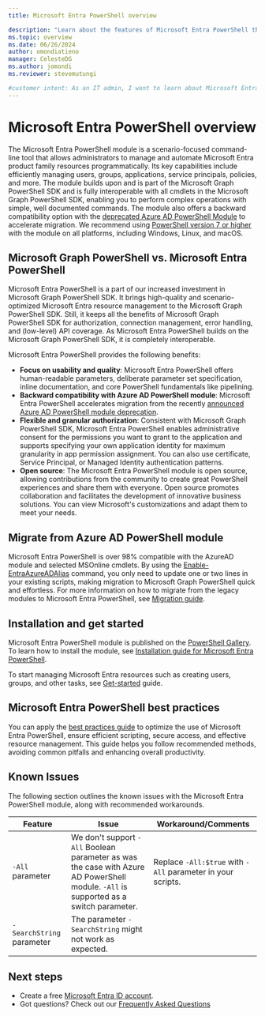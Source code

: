 ```yaml
---
title: Microsoft Entra PowerShell overview

description: "Learn about the features of Microsoft Entra PowerShell that can help you derive insights and analytics, and build unique, intelligent apps in Microsoft Entra ID."
ms.topic: overview
ms.date: 06/26/2024
author: omondiatieno
manager: CelesteDG
ms.author: jomondi
ms.reviewer: stevemutungi

#customer intent: As an IT admin, I want to learn about Microsoft Entra PowerShell, so that I can get started with using the module.
---
```

# Microsoft Entra PowerShell overview

The Microsoft Entra PowerShell module is a scenario-focused command-line tool that allows administrators to manage and automate Microsoft Entra product family resources programmatically. Its key capabilities include efficiently managing users, groups, applications, service principals, policies, and more. The module builds upon and is part of the Microsoft Graph PowerShell SDK and is fully interoperable with all cmdlets in the Microsoft Graph PowerShell SDK, enabling you to perform complex operations with simple, well documented commands. The module also offers a backward compatibility option with the [deprecated Azure AD PowerShell Module][azureAdModuleDeprecationLink] to accelerate migration. We recommend using [PowerShell version 7 or higher][powershellInstallLink] with the module on all platforms, including Windows, Linux, and macOS.

## Microsoft Graph PowerShell vs. Microsoft Entra PowerShell

Microsoft Entra PowerShell is a part of our increased investment in Microsoft Graph PowerShell SDK. It brings high-quality and scenario-optimized Microsoft Entra resource management to the Microsoft Graph PowerShell SDK. Still, it keeps all the benefits of Microsoft Graph PowerShell SDK for authorization, connection management, error handling, and (low-level) API coverage. As Microsoft Entra PowerShell builds on the Microsoft Graph PowerShell SDK, it is completely interoperable.

Microsoft Entra PowerShell provides the following benefits:

- **Focus on usability and quality**: Microsoft Entra PowerShell offers human-readable parameters, deliberate parameter set specification, inline documentation, and core PowerShell fundamentals like pipelining.
- **Backward compatibility with Azure AD PowerShell module**: Microsoft Entra PowerShell accelerates migration from the recently [announced Azure AD PowerShell module deprecation][azureAdModuleDeprecationLink].
- **Flexible and granular authorization**: Consistent with Microsoft Graph PowerShell SDK, Microsoft Entra PowerShell enables administrative consent for the permissions you want to grant to the application and supports specifying your own application identity for maximum granularity in app permission assignment. You can also use certificate, Service Principal, or Managed Identity authentication patterns.
- **Open source**: The Microsoft Entra PowerShell module is open source, allowing contributions from the community to create great PowerShell experiences and share them with everyone. Open source promotes collaboration and facilitates the development of innovative business solutions. You can view Microsoft's customizations and adapt them to meet your needs.

## Migrate from Azure AD PowerShell module

Microsoft Entra PowerShell is over 98% compatible with the AzureAD module and selected MSOnline cmdlets. By using the [Enable-EntraAzureADAlias][enable-entraazureadalis] command, you only need to update one or two lines in your existing scripts, making migration to Microsoft Graph PowerShell quick and effortless. For more information on how to migrate from the legacy modules to Microsoft Entra PowerShell, see [Migration guide][migration-guide].

## Installation and get started

Microsoft Entra PowerShell module is published on the [PowerShell Gallery][powershell-gallery]. To learn how to install the module, see [Installation guide for Microsoft Entra PowerShell][installation].

To start managing Microsoft Entra resources such as creating users, groups, and other tasks, see [Get-started][get-started] guide.

## Microsoft Entra PowerShell best practices

You can apply the [best practices guide][best-practices-guide] to optimize the use of Microsoft Entra PowerShell, ensure efficient scripting, secure access, and effective resource management. This guide helps you follow recommended methods, avoiding common pitfalls and enhancing overall productivity.

## Known Issues

The following section outlines the known issues with the Microsoft Entra PowerShell module, along with recommended workarounds.

|          Feature          |                                                                Issue                                                                 |                                   Workaround/Comments                                   |
| ------------------------- | ------------------------------------------------------------------------------------------------------------------------------------ | --------------------------------------------------------------------------------------- |
| `-All` parameter          | We don't support `-All` Boolean parameter as was the case with Azure AD PowerShell module. `-All` is supported as a switch parameter. | Replace `-All:$true` with `-All` parameter in your scripts.                             |
| `-SearchString` parameter | The parameter `-SearchString` might not work as expected.                                                                              |  |

## Next steps

- Create a free [Microsoft Entra ID account][free-entra-id].
- Got questions? Check out our [Frequently Asked Questions][faqs]

[free-entra-id]: https://azure.microsoft.com/free/entra-id
[migration-guide]: migration-guide.md
[get-started]: quickstart-entra-powershell.md
[installation]: installation.md
[powershell-gallery]: https://aka.ms/entrapsgallery
[faqs]: entra-powershell-faqs.yml
[best-practices-guide]: entra-powershell-best-practices.md
[azureAdModuleDeprecationLink]: https://techcommunity.microsoft.com/t5/microsoft-entra-blog/important-update-deprecation-of-azure-ad-powershell-and-msonline/ba-p/4094536
[powershellInstallLink]: /powershell/scripting/install/installing-powershell
[enable-entraazureadalis]: /powershell/entra-preview/microsoft.graph.entra/enable-entraazureadalias
